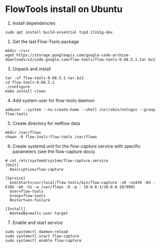 # FlowTools install on Ubuntu

1. Install dependencies
```
sudo apt install build-essential tcpd zlib1g-dev
```
1. Get the last Flow-Tools package
```
mkdir ~/src
wget https://storage.googleapis.com/google-code-archive-downloads/v2/code.google.com/flow-tools/flow-tools-0.68.5.1.tar.bz2
```
3. Unpack and install
```
tar -xf flow-tools-0.68.5.1.tar.bz2
cd flow-tools-0.68.5.1
./configure
make install clean
```
4. Add system user for flow-tools daemon
```
adduser --system --no-create-home --shell /usr/sbin/nologin --group flow-tools
```
5. Create directory for netflow data
```
mkdir /var/flows
chown -R flow-tools:flow-tools /var/flows
```
6. Create systemd unit for the flow-capture service with specific parameters (see the flow-capture docs) 
```
# cat /etc/systemd/system/flow-capture.service 
[Unit]
  Description=flow-capture

[Service]
  ExecStart=/usr/local/flow-tools/bin/flow-capture -z0 -n1439 -N3 -E10G -e0 -S1 -w /var/flows -D -p - 10.0.0.1/10.0.0.10/9991
  User=flow-tools
  Group=flow-tools
  Restart=on-failure
 
[Install]
  WantedBy=multi-user.target
```
7. Enable and start service
```
sudo systemctl daemon-reload
sudo systemctl start flow-capture
sudo systemctl enable flow-capture
```